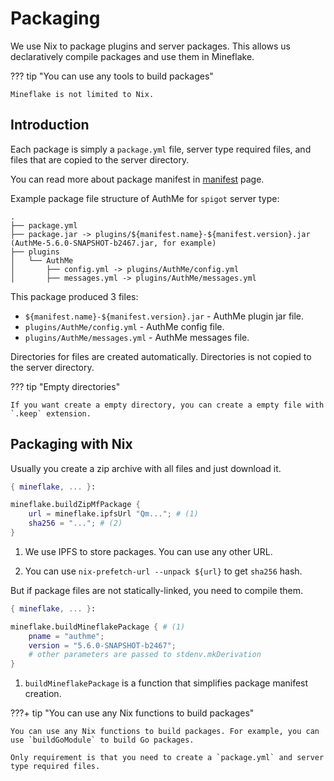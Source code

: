 # Packaging

We use Nix to package plugins and server packages. This allows us declaratively compile packages and use them in Mineflake.

??? tip "You can use any tools to build packages"

    Mineflake is not limited to Nix.

## Introduction

Each package is simply a `package.yml` file, server type required files, and files that are copied to the server directory.

You can read more about package manifest in [manifest](manifest.md) page.

Example package file structure of AuthMe for `spigot` server type:

``` text
.
├── package.yml
├── package.jar -> plugins/${manifest.name}-${manifest.version}.jar (AuthMe-5.6.0-SNAPSHOT-b2467.jar, for example)
├── plugins
│   └── AuthMe
│       ├── config.yml -> plugins/AuthMe/config.yml
│       ├── messages.yml -> plugins/AuthMe/messages.yml
```

This package produced 3 files:

- `${manifest.name}-${manifest.version}.jar` - AuthMe plugin jar file.
- `plugins/AuthMe/config.yml` - AuthMe config file.
- `plugins/AuthMe/messages.yml` - AuthMe messages file.

Directories for files are created automatically. Directories is not copied to the server directory.

??? tip "Empty directories"

    If you want create a empty directory, you can create a empty file with `.keep` extension.

## Packaging with Nix

Usually you create a zip archive with all files and just download it.

``` nix linenums="1" title="package.nix"
{ mineflake, ... }:

mineflake.buildZipMfPackage {
    url = mineflake.ipfsUrl "Qm..."; # (1)
    sha256 = "..."; # (2)
}
```

1. We use IPFS to store packages. You can use any other URL.

2. You can use `nix-prefetch-url --unpack ${url}` to get `sha256` hash.

But if package files are not statically-linked, you need to compile them.

``` nix linenums="1" title="package.nix"
{ mineflake, ... }:

mineflake.buildMineflakePackage { # (1)
    pname = "authme";
    version = "5.6.0-SNAPSHOT-b2467";
    # other parameters are passed to stdenv.mkDerivation
}
```

1. `buildMineflakePackage` is a function that simplifies package manifest creation.

???+ tip "You can use any Nix functions to build packages"

    You can use any Nix functions to build packages. For example, you can use `buildGoModule` to build Go packages.

    Only requirement is that you need to create a `package.yml` and server type required files.
